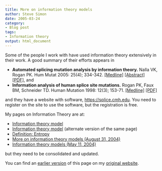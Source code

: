 ```yaml
---
title: More on information theory models
author: Steve Simon
date: 2005-03-24
category:
- Blog post
tags:
- Information theory
output: html_document
---
```

Some of the people I work with have used information theory extensively
in their work. A good summary of their efforts appears in

-   **Automated splicing mutation analysis by information theory.**
    Nalla VK, Rogan PK. Hum Mutat 2005: 25(4); 334-342.
    [\[Medline\]](http://www.ncbi.nlm.nih.gov/entrez/query.fcgi?cmd=Retrieve&db=PubMed&list_uids=15776446&dopt=Abstract)
    [\[Abstract\]](http://www3.interscience.wiley.com/cgi-bin/abstract/110431165/ABSTRACT)
    [\[PDF\]](http://www.sce.umkc.edu/~roganp/Information/articles/humu20040428final),
    and
-   **Information analysis of human splice site mutations.** Rogan PK,
    Faux BM, Schneider TD. Human Mutation 1998: 12(3); 153-71.
    [\[Medline\]](http://www.ncbi.nlm.nih.gov/entrez/query.fcgi?cmd=Retrieve&db=PubMed&list_uids=9711873&dopt=Abstract)
    [\[PDF\]](http://www.sce.umkc.edu/~roganp/Information/articles/rogan_humu_1998.pdf)

and they have a website with software, <https://splice.cmh.edu>. You
need to register on the site to use the software, but the registration
is free.

My pages on Information Theory are at:

-   [Information theory model](../model/information.asp)
-   [Information theory model](../model/InfoModel.htm) (alternate
    version of the same page)
-   [Definition:
    Entropy](www.childrensmercy.org/definitions/entropy.htm)
-   [More on information theory models (August
    31, 2004)](http://www.childrensmercy.org/stats/weblog2004/information1.asp)
-   [Information theory models (May
    11, 2004)](http://www.childrensmercy.org/stats/weblog2004/information.asp)

but they need to be consolidated and updated.

You can find an [earlier version](http://www.pmean.com/05/InformationTheory.html) of this page on my [original website](http://www.pmean.com/original_site.html).

